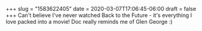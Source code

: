 +++
slug = "1583622405"
date = 2020-03-07T17:06:45-06:00
draft = false
+++
Can't believe I've never watched Back to the Future - it's everything I love packed into a movie! Doc really reminds me of Glen George :)